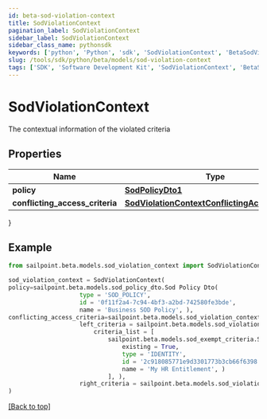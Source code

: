 ```yaml
---
id: beta-sod-violation-context
title: SodViolationContext
pagination_label: SodViolationContext
sidebar_label: SodViolationContext
sidebar_class_name: pythonsdk
keywords: ['python', 'Python', 'sdk', 'SodViolationContext', 'BetaSodViolationContext'] 
slug: /tools/sdk/python/beta/models/sod-violation-context
tags: ['SDK', 'Software Development Kit', 'SodViolationContext', 'BetaSodViolationContext']
---
```


# SodViolationContext

The contextual information of the violated criteria

## Properties

Name | Type | Description | Notes
------------ | ------------- | ------------- | -------------
**policy** | [**SodPolicyDto1**](sod-policy-dto1) |  | [optional] 
**conflicting_access_criteria** | [**SodViolationContextConflictingAccessCriteria**](sod-violation-context-conflicting-access-criteria) |  | [optional] 
}

## Example

```python
from sailpoint.beta.models.sod_violation_context import SodViolationContext

sod_violation_context = SodViolationContext(
policy=sailpoint.beta.models.sod_policy_dto.Sod Policy Dto(
                    type = 'SOD_POLICY', 
                    id = '0f11f2a4-7c94-4bf3-a2bd-742580fe3bde', 
                    name = 'Business SOD Policy', ),
conflicting_access_criteria=sailpoint.beta.models.sod_violation_context_conflicting_access_criteria.SodViolationContext_conflictingAccessCriteria(
                    left_criteria = sailpoint.beta.models.sod_violation_context_conflicting_access_criteria_left_criteria.SodViolationContext_conflictingAccessCriteria_leftCriteria(
                        criteria_list = [
                            sailpoint.beta.models.sod_exempt_criteria.Sod Exempt Criteria(
                                existing = True, 
                                type = 'IDENTITY', 
                                id = '2c918085771e9d3301773b3cb66f6398', 
                                name = 'My HR Entitlement', )
                            ], ), 
                    right_criteria = sailpoint.beta.models.sod_violation_context_conflicting_access_criteria_left_criteria.SodViolationContext_conflictingAccessCriteria_leftCriteria(), )
)

```
[[Back to top]](#) 

